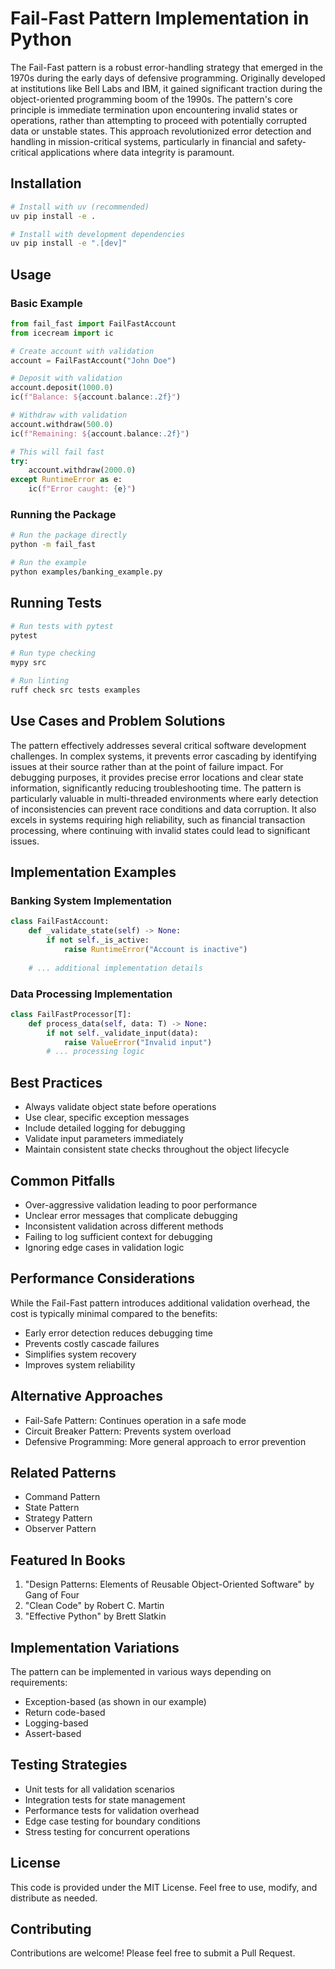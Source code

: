 # Fail-Fast Pattern Implementation in Python

The Fail-Fast pattern is a robust error-handling strategy that emerged in the 1970s during the early days of defensive programming.
Originally developed at institutions like Bell Labs and IBM, it gained significant traction during the object-oriented programming boom
of the 1990s. The pattern's core principle is immediate termination upon encountering invalid states or operations, rather than
attempting to proceed with potentially corrupted data or unstable states. This approach revolutionized error detection and handling in
mission-critical systems, particularly in financial and safety-critical applications where data integrity is paramount.

## Installation

```bash
# Install with uv (recommended)
uv pip install -e .

# Install with development dependencies
uv pip install -e ".[dev]"
```

## Usage

### Basic Example

```python
from fail_fast import FailFastAccount
from icecream import ic

# Create account with validation
account = FailFastAccount("John Doe")

# Deposit with validation
account.deposit(1000.0)
ic(f"Balance: ${account.balance:.2f}")

# Withdraw with validation
account.withdraw(500.0)
ic(f"Remaining: ${account.balance:.2f}")

# This will fail fast
try:
    account.withdraw(2000.0)
except RuntimeError as e:
    ic(f"Error caught: {e}")
```

### Running the Package

```bash
# Run the package directly
python -m fail_fast

# Run the example
python examples/banking_example.py
```

## Running Tests

```bash
# Run tests with pytest
pytest

# Run type checking
mypy src

# Run linting
ruff check src tests examples
```

## Use Cases and Problem Solutions

The pattern effectively addresses several critical software development challenges. In complex systems, it prevents error cascading by
identifying issues at their source rather than at the point of failure impact. For debugging purposes, it provides precise error
locations and clear state information, significantly reducing troubleshooting time. The pattern is particularly valuable in
multi-threaded environments where early detection of inconsistencies can prevent race conditions and data corruption. It also excels in
systems requiring high reliability, such as financial transaction processing, where continuing with invalid states could lead to
significant issues.

## Implementation Examples

### Banking System Implementation
```python
class FailFastAccount:
    def _validate_state(self) -> None:
        if not self._is_active:
            raise RuntimeError("Account is inactive")
    
    # ... additional implementation details
```

### Data Processing Implementation
```python
class FailFastProcessor[T]:
    def process_data(self, data: T) -> None:
        if not self._validate_input(data):
            raise ValueError("Invalid input")
        # ... processing logic
```

## Best Practices

- Always validate object state before operations
- Use clear, specific exception messages
- Include detailed logging for debugging
- Validate input parameters immediately
- Maintain consistent state checks throughout the object lifecycle

## Common Pitfalls

- Over-aggressive validation leading to poor performance
- Unclear error messages that complicate debugging
- Inconsistent validation across different methods
- Failing to log sufficient context for debugging
- Ignoring edge cases in validation logic

## Performance Considerations

While the Fail-Fast pattern introduces additional validation overhead, the cost is typically minimal compared to the benefits:
- Early error detection reduces debugging time
- Prevents costly cascade failures
- Simplifies system recovery
- Improves system reliability

## Alternative Approaches

- Fail-Safe Pattern: Continues operation in a safe mode
- Circuit Breaker Pattern: Prevents system overload
- Defensive Programming: More general approach to error prevention

## Related Patterns

- Command Pattern
- State Pattern
- Strategy Pattern
- Observer Pattern

## Featured In Books

1. "Design Patterns: Elements of Reusable Object-Oriented Software" by Gang of Four
2. "Clean Code" by Robert C. Martin
3. "Effective Python" by Brett Slatkin

## Implementation Variations

The pattern can be implemented in various ways depending on requirements:
- Exception-based (as shown in our example)
- Return code-based
- Logging-based
- Assert-based

## Testing Strategies

- Unit tests for all validation scenarios
- Integration tests for state management
- Performance tests for validation overhead
- Edge case testing for boundary conditions
- Stress testing for concurrent operations

## License

This code is provided under the MIT License. Feel free to use, modify, and distribute as needed.

## Contributing

Contributions are welcome! Please feel free to submit a Pull Request.